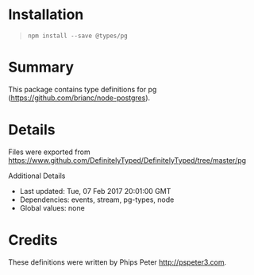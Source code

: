 # Installation
> `npm install --save @types/pg`

# Summary
This package contains type definitions for pg (https://github.com/brianc/node-postgres).

# Details
Files were exported from https://www.github.com/DefinitelyTyped/DefinitelyTyped/tree/master/pg

Additional Details
 * Last updated: Tue, 07 Feb 2017 20:01:00 GMT
 * Dependencies: events, stream, pg-types, node
 * Global values: none

# Credits
These definitions were written by Phips Peter <http://pspeter3.com>.

